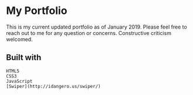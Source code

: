 # My Portfolio

This is my current updated portfolio as of January 2019. Please feel free to reach out to me for any question or concerns. Constructive criticism welcomed. 

## Built with
```
HTML5
CSS3
JavaScript
[Swiper](http://idangero.us/swiper/)
```

